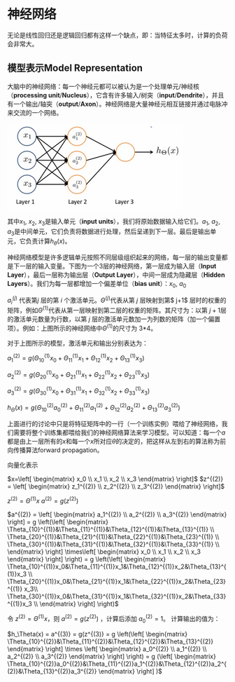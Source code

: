 # 神经网络

无论是线性回归还是逻辑回归都有这样一个缺点，即：当特征太多时，计算的负荷会非常大。

## 模型表示Model Representation

大脑中的神经网络：每一个神经元都可以被认为是一个处理单元/神经核（**processing unit**/**Nucleus**），它含有许多输入/树突（**input**/**Dendrite**），并且有一个输出/轴突（**output**/**Axon**）。神经网络是大量神经元相互链接并通过电脉冲来交流的一个网络。

![](assets/fbb4ffb48b64468c384647d45f7b86b5.png)

其中$x_1$, $x_2$, $x_3$是输入单元（**input units**），我们将原始数据输入给它们。$a_1$, $a_2$, $a_3$是中间单元，它们负责将数据进行处理，然后呈递到下一层。最后是输出单元，它负责计算${h_\theta}\left( x \right)$。

神经网络模型是许多逻辑单元按照不同层级组织起来的网络，每一层的输出变量都是下一层的输入变量。下图为一个3层的神经网络，第一层成为输入层（**Input Layer**），最后一层称为输出层（**Output Layer**），中间一层成为隐藏层（**Hidden Layers**）。我们为每一层都增加一个偏差单位（**bias unit**）：$x_0$, $a_0$

$a_{i}^{\left( j \right)}$ 代表第$j$ 层的第 $i$ 个激活单元。${{\Theta }^{\left( j \right)}}$代表从第 $j$ 层映射到第$ j+1$ 层时的权重的矩阵，例如${{\Theta }^{\left( 1 \right)}}$代表从第一层映射到第二层的权重的矩阵。其尺寸为：以第 $j+1$层的激活单元数量为行数，以第 $j$ 层的激活单元数加一为列数的矩阵（加一个偏置项）。例如：上图所示的神经网络中${{\Theta }^{\left( 1 \right)}}$的尺寸为 3*4。

对于上图所示的模型，激活单元和输出分别表达为：

$a_{1}^{(2)}=g(\Theta _{10}^{(1)}{{x}_{0}}+\Theta _{11}^{(1)}{{x}_{1}}+\Theta _{12}^{(1)}{{x}_{2}}+\Theta _{13}^{(1)}{{x}_{3}})$

$a_{2}^{(2)}=g(\Theta _{20}^{(1)}{{x}_{0}}+\Theta _{21}^{(1)}{{x}_{1}}+\Theta _{22}^{(1)}{{x}_{2}}+\Theta _{23}^{(1)}{{x}_{3}})$

$a_{3}^{(2)}=g(\Theta _{30}^{(1)}{{x}_{0}}+\Theta _{31}^{(1)}{{x}_{1}}+\Theta _{32}^{(1)}{{x}_{2}}+\Theta _{33}^{(1)}{{x}_{3}})$

${{h}_{\Theta }}(x)=g(\Theta _{10}^{(2)}a_{0}^{(2)}+\Theta _{11}^{(2)}a_{1}^{(2)}+\Theta _{12}^{(2)}a_{2}^{(2)}+\Theta _{13}^{(2)}a_{3}^{(2)})$

上面进行的讨论中只是将特征矩阵中的一行（一个训练实例）喂给了神经网络，我们需要将整个训练集都喂给我们的神经网络算法来学习模型。可以知道：每一个$a$都是由上一层所有的$x$和每一个$x$所对应$\theta$的决定的，把这样从左到右的算法称为前向传播算法forward propagation。

向量化表示

$x=\left[ \begin{matrix} x_0 \\ x_1 \\ x_2 \\ x_3 \end{matrix} \right]$ $z^{(2)} = \left[ \begin{matrix} z_1^{(2)} \\ z_2^{(2)} \\ z_3^{(2)} \end{matrix} \right]$

$z^{(2)} =\Theta^{(1)} x$
$a^{(2)} = g(z^{(2)})$

$a^{(2)} = \left[ \begin{matrix} a_1^{(2)} \\ a_2^{(2)} \\ a_3^{(2)} \end{matrix} \right] = g \left(\left[ \begin{matrix} \Theta_{10}^{(1)}&\Theta_{11}^{(1)}&\Theta_{12}^{(1)}&\Theta_{13}^{(1)} \\ \Theta_{20}^{(1)}&\Theta_{21}^{(1)}&\Theta_{22}^{(1)}&\Theta_{23}^{(1)} \\ \Theta_{30}^{(1)}&\Theta_{31}^{(1)}&\Theta_{32}^{(1)}&\Theta_{33}^{(1)} \\ \end{matrix} \right] \times\left[ \begin{matrix} x_0 \\ x_1 \\ x_2 \\ x_3 \end{matrix} \right] \right) = g \left(\left[ \begin{matrix} \Theta_{10}^{(1)}x_0&\Theta_{11}^{(1)}x_1&\Theta_{12}^{(1)}x_2&\Theta_{13}^{(1)}x_3 \\ \Theta_{20}^{(1)}x_0&\Theta_{21}^{(1)}x_1&\Theta_{22}^{(1)}x_2&\Theta_{23}^{(1)} x_3\\ \Theta_{30}^{(1)}x_0&\Theta_{31}^{(1)}x_1&\Theta_{32}^{(1)}x_2&\Theta_{33}^{(1)}x_3 \\ \end{matrix} \right]  \right)$

令 ${{z}^{\left( 2 \right)}}={{\Theta }^{\left( 1 \right)}}x$，则 ${{a}^{\left( 2 \right)}}=g({{z}^{\left( 2 \right)}})$ ，计算后添加 $a_{0}^{\left( 2 \right)}=1$。 计算输出的值为：

$h_\Theta(x) = a^{(3)} = g(z^{(3)} = g \left(\left[ \begin{matrix} \Theta_{10}^{(2)}&\Theta_{11}^{(2)}&\Theta_{12}^{(2)}&\Theta_{13}^{(2)} \end{matrix} \right] \times \left[ \begin{matrix} a_0^{(2)} \\ a_1^{(2)} \\ a_2^{(2)} \\ a_3^{(2)} \end{matrix} \right] \right) = g (\left[ \begin{matrix} \Theta_{10}^{(2)}a_0^{(2)}&\Theta_{11}^{(2)}a_1^{(2)}&\Theta_{12}^{(2)}a_2^{(2)}&\Theta_{13}^{(2)}a_3^{(2)} \end{matrix} \right] )$

